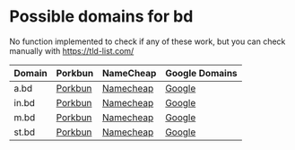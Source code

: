 # Possible domains for bd

No function implemented to check if any of these work, but you can check manually with https://tld-list.com/

| Domain | Porkbun | NameCheap | Google Domains |
|---|---|---|---|
| a.bd | [Porkbun](https://porkbun.com/checkout/search?prb=e814663da1&tlds=&idnLanguage=&search=search&q=a.bd) | [Namecheap](https://www.namecheap.com/domains/registration/results/?domain=a.bd) | [Google](https://domains.google.com/registrar/search?searchTerm=a.bd) |
| in.bd | [Porkbun](https://porkbun.com/checkout/search?prb=e814663da1&tlds=&idnLanguage=&search=search&q=in.bd) | [Namecheap](https://www.namecheap.com/domains/registration/results/?domain=in.bd) | [Google](https://domains.google.com/registrar/search?searchTerm=in.bd) |
| m.bd | [Porkbun](https://porkbun.com/checkout/search?prb=e814663da1&tlds=&idnLanguage=&search=search&q=m.bd) | [Namecheap](https://www.namecheap.com/domains/registration/results/?domain=m.bd) | [Google](https://domains.google.com/registrar/search?searchTerm=m.bd) |
| st.bd | [Porkbun](https://porkbun.com/checkout/search?prb=e814663da1&tlds=&idnLanguage=&search=search&q=st.bd) | [Namecheap](https://www.namecheap.com/domains/registration/results/?domain=st.bd) | [Google](https://domains.google.com/registrar/search?searchTerm=st.bd) |
